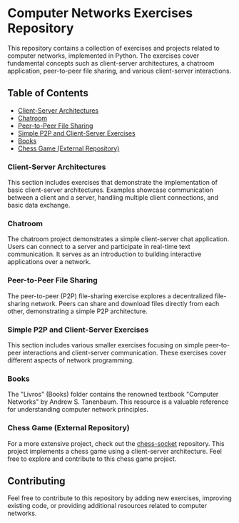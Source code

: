 # Computer Networks Exercises Repository

This repository contains a collection of exercises and projects related to computer networks, implemented in Python. The exercises cover fundamental concepts such as client-server architectures, a chatroom application, peer-to-peer file sharing, and various client-server interactions.

## Table of Contents

- [Client-Server Architectures](#client-server-architectures)
- [Chatroom](#chatroom)
- [Peer-to-Peer File Sharing](#peer-to-peer-file-sharing)
- [Simple P2P and Client-Server Exercises](#simple-p2p-and-client-server-exercises)
- [Books](#books)
- [Chess Game (External Repository)](#chess-game-external-repository)

### Client-Server Architectures

This section includes exercises that demonstrate the implementation of basic client-server architectures. Examples showcase communication between a client and a server, handling multiple client connections, and basic data exchange.

### Chatroom

The chatroom project demonstrates a simple client-server chat application. Users can connect to a server and participate in real-time text communication. It serves as an introduction to building interactive applications over a network.

### Peer-to-Peer File Sharing

The peer-to-peer (P2P) file-sharing exercise explores a decentralized file-sharing network. Peers can share and download files directly from each other, demonstrating a simple P2P architecture.

### Simple P2P and Client-Server Exercises

This section includes various smaller exercises focusing on simple peer-to-peer interactions and client-server communication. These exercises cover different aspects of network programming.

### Books

The "Livros" (Books) folder contains the renowned textbook "Computer Networks" by Andrew S. Tanenbaum. This resource is a valuable reference for understanding computer network principles.

### Chess Game (External Repository)

For a more extensive project, check out the [chess-socket](https://github.com/HuberM1998/chess-socket) repository. This project implements a chess game using a client-server architecture. Feel free to explore and contribute to this chess game project.

## Contributing

Feel free to contribute to this repository by adding new exercises, improving existing code, or providing additional resources related to computer networks.

